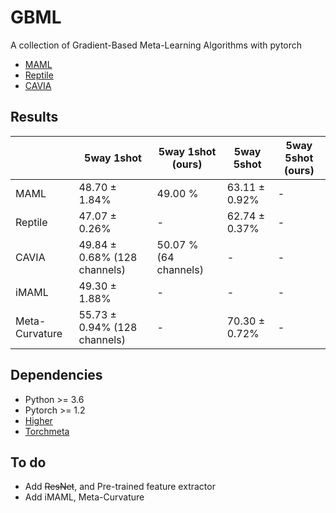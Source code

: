 # GBML
A collection of Gradient-Based Meta-Learning Algorithms with pytorch

* [MAML](http://proceedings.mlr.press/v70/finn17a/finn17a.pdf)
* [Reptile](https://openai.com/blog/reptile/)
* [CAVIA]()



## Results

|                | 5way 1shot                   | 5way 1shot (ours)     | 5way 5shot    | 5way 5shot (ours) |
| -------------- | ---------------------------- | --------------------- | ------------- | ----------------- |
| MAML           | 48.70 ± 1.84%                | 49.00 %               | 63.11 ± 0.92% | -                 |
| Reptile        | 47.07 ± 0.26%                | -                     | 62.74 ± 0.37% | -                 |
| CAVIA          | 49.84 ± 0.68% (128 channels) | 50.07 % (64 channels) | -             | -                 |
| iMAML          | 49.30 ± 1.88%                | -                     | -             | -                 |
| Meta-Curvature | 55.73 ± 0.94% (128 channels) | -                     | 70.30 ± 0.72% | -                 |

## Dependencies

* Python >= 3.6
* Pytorch >= 1.2
* [Higher](https://github.com/facebookresearch/higher) 
* [Torchmeta](https://github.com/tristandeleu/pytorch-meta) 



## To do

* Add ~~ResNet~~, and Pre-trained feature extractor
* Add iMAML, Meta-Curvature

